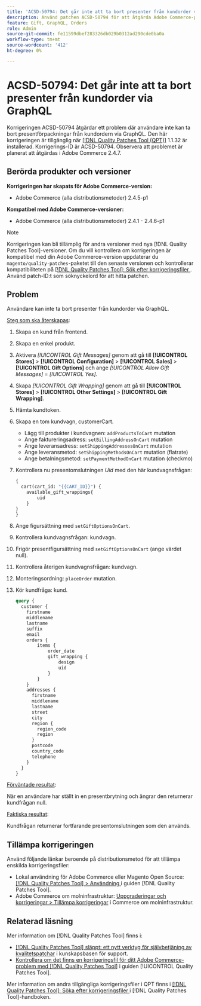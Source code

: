 ```yaml
---
title: 'ACSD-50794: Det går inte att ta bort presenter från kundorder via GraphQL'
description: Använd patchen ACSD-50794 för att åtgärda Adobe Commerce-problemet, där användare inte kan ta bort presentförpackningarna från kundordern via GraphQL.
feature: Gift, GraphQL, Orders
role: Admin
source-git-commit: fe11599dbef283326db029b0312ad290cde0ba0a
workflow-type: tm+mt
source-wordcount: '412'
ht-degree: 0%

---
```


# ACSD-50794: Det går inte att ta bort presenter från kundorder via GraphQL

Korrigeringen ACSD-50794 åtgärdar ett problem där användare inte kan ta bort presentförpackningar från kundordern via GraphQL. Den här korrigeringen är tillgänglig när [[!DNL Quality Patches Tool (QPT)]](https://experienceleague.adobe.com/en/docs/commerce-knowledge-base/kb/announcements/commerce-announcements/magento-quality-patches-released-new-tool-to-self-serve-quality-patches) 1.1.32 är installerad. Korrigerings-ID är ACSD-50794. Observera att problemet är planerat att åtgärdas i Adobe Commerce 2.4.7.

## Berörda produkter och versioner

**Korrigeringen har skapats för Adobe Commerce-version:**

* Adobe Commerce (alla distributionsmetoder) 2.4.5-p1

**Kompatibel med Adobe Commerce-versioner:**

* Adobe Commerce (alla distributionsmetoder) 2.4.1 - 2.4.6-p1

>[!NOTE]
>
>Korrigeringen kan bli tillämplig för andra versioner med nya [!DNL Quality Patches Tool]-versioner. Om du vill kontrollera om korrigeringen är kompatibel med din Adobe Commerce-version uppdaterar du `magento/quality-patches`-paketet till den senaste versionen och kontrollerar kompatibiliteten på [[!DNL Quality Patches Tool]: Sök efter korrigeringsfiler ](https://experienceleague.adobe.com/tools/commerce-quality-patches/index.html). Använd patch-ID:t som söknyckelord för att hitta patchen.

## Problem

Användare kan inte ta bort presenter från kundorder via GraphQL.

<u>Steg som ska återskapas</u>:

1. Skapa en kund från frontend.
1. Skapa en enkel produkt.
1. Aktivera *[!UICONTROL Gift Messages]* genom att gå till **[!UICONTROL Stores]** > **[!UICONTROL Configuration]** > **[!UICONTROL Sales]** > **[!UICONTROL Gift Options]** och ange *[!UICONTROL Allow Gift Messages]* = *[!UICONTROL Yes]*.
1. Skapa *[!UICONTROL Gift Wrapping]* genom att gå till **[!UICONTROL Stores]** > **[!UICONTROL Other Settings]** > **[!UICONTROL Gift Wrapping]**.
1. Hämta kundtoken.
1. Skapa en tom kundvagn, customerCart.
   * Lägg till produkter i kundvagnen: `addProductsToCart` mutation
   * Ange faktureringsadress: `setBillingAddressOnCart` mutation
   * Ange leveransadress: `setShippingAddressesOnCart` mutation
   * Ange leveransmetod: `setShippingMethodsOnCart` mutation (flatrate)
   * Ange betalningsmetod: `setPaymentMethodOnCart` mutation (checkmo)
1. Kontrollera nu presentomslutningen *Uid* med den här kundvagnsfrågan:

   ```GraphQL
   {
     cart(cart_id: "{{CART_ID}}") {
       available_gift_wrappings{
           uid
       }
   }
   }
   ```

1. Ange figursättning med `setGiftOptionsOnCart`.
1. Kontrollera kundvagnsfrågan: kundvagn.
1. Frigör presentfigursättning med `setGiftOptionsOnCart` (ange värdet null).
1. Kontrollera återigen kundvagnsfrågan: kundvagn.
1. Monteringsordning: `placeOrder` mutation.
1. Kör kundfråga: kund.

   ```GraphQL
   query {
     customer {
       firstname
       middlename
       lastname
       suffix
       email
       orders {
           items {
               order_date
               gift_wrapping {
                   design
                   uid
               }
           }
       }
       addresses {
         firstname
         middlename
         lastname
         street
         city
         region {
           region_code
           region
         }
         postcode
         country_code
         telephone
       }
     }
   }
   ```

<u>Förväntade resultat</u>:

När en användare har ställt in en presentbrytning och ångrar den returnerar kundfrågan null.

<u>Faktiska resultat</u>:

Kundfrågan returnerar fortfarande presentomslutningen som den används.

## Tillämpa korrigeringen

Använd följande länkar beroende på distributionsmetod för att tillämpa enskilda korrigeringsfiler:

* Lokal användning för Adobe Commerce eller Magento Open Source: [[!DNL Quality Patches Tool] > Användning ](/help/tools/quality-patches-tool/usage.md) i guiden [!DNL Quality Patches Tool].
* Adobe Commerce om molninfrastruktur: [Uppgraderingar och korrigeringar > Tillämpa korrigeringar](https://experienceleague.adobe.com/docs/commerce-cloud-service/user-guide/develop/upgrade/apply-patches.html) i Commerce om molninfrastruktur.

## Relaterad läsning

Mer information om [!DNL Quality Patches Tool] finns i:

* [[!DNL Quality Patches Tool] släppt: ett nytt verktyg för självbetjäning av kvalitetspatchar](https://experienceleague.adobe.com/en/docs/commerce-knowledge-base/kb/announcements/commerce-announcements/magento-quality-patches-released-new-tool-to-self-serve-quality-patches) i kunskapsbasen för support.
* [Kontrollera om det finns en korrigeringsfil för ditt Adobe Commerce-problem med  [!DNL Quality Patches Tool]](/help/tools/quality-patches-tool/patches-available-in-qpt/check-patch-for-magento-issue-with-magento-quality-patches.md) i guiden [!UICONTROL Quality Patches Tool].


Mer information om andra tillgängliga korrigeringsfiler i QPT finns i [[!DNL Quality Patches Tool]: Söka efter korrigeringsfiler ](https://experienceleague.adobe.com/tools/commerce-quality-patches/index.html) i [!DNL Quality Patches Tool]-handboken.
